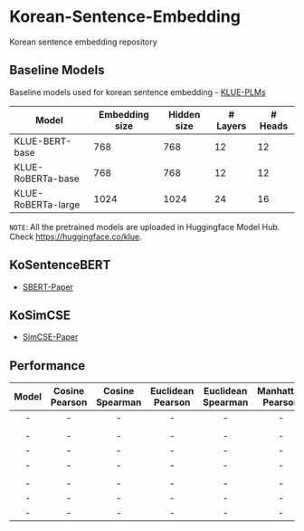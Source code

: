 # Korean-Sentence-Embedding
Korean sentence embedding repository
## Baseline Models
Baseline models used for korean sentence embedding - [KLUE-PLMs](https://github.com/KLUE-benchmark/KLUE/blob/main/README.md)

| Model                | Embedding size | Hidden size | # Layers | # Heads |
|----------------------|----------------|-------------|----------|---------|
| KLUE-BERT-base            | 768            | 768         | 12       | 12      |
| KLUE-RoBERTa-base         | 768            | 768         | 12       | 12      |
| KLUE-RoBERTa-large        | 1024           | 1024        | 24       | 16      |

`NOTE`:  All the pretrained models are uploaded in Huggingface Model Hub. Check https://huggingface.co/klue.
<br>

## KoSentenceBERT
- [SBERT-Paper](https://arxiv.org/abs/1908.10084)
## KoSimCSE
- [SimCSE-Paper](https://arxiv.org/abs/2104.08821)
## Performance

|Model|Cosine Pearson|Cosine Spearman|Euclidean Pearson|Euclidean Spearman|Manhattan Pearson|Manhattan Spearman|Dot Pearson|Dot Spearman|
|:------------------------:|:----:|:----:|:----:|:----:|:----:|:----:|:----:|:----:|
|-|-|-|-|-|-|-|-|-|
| | | | | | | | | |
|-|-|-|-|-|-|-|-|-|
|-|-|-|-|-|-|-|-|-|
|-|-|-|-|-|-|-|-|-|
| | | | | | | | | |
|-|-|-|-|-|-|-|-|-|
|-|-|-|-|-|-|-|-|-|
|-|-|-|-|-|-|-|-|-|

